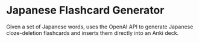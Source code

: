 # Japanese Flashcard Generator

Given a set of Japanese words, uses the OpenAI API to generate Japanese cloze-deletion flashcards and inserts them
directly into an Anki deck.
